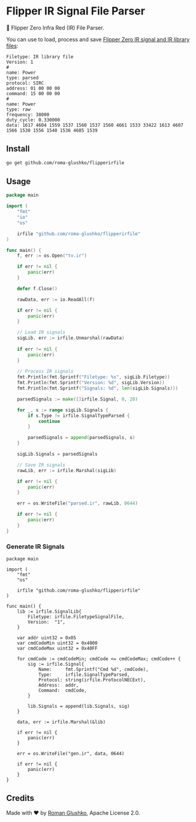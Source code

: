 # Flipper IR Signal File Parser

🐬 Flipper Zero Infra Red (IR) File Parser. 

You can use to load, process and save [Flipper Zero IR signal and IR library files](https://github.com/jamisonderek/flipper-zero-tutorials/wiki/Infrared):

```text
Filetype: IR library file
Version: 1
#
name: Power
type: parsed
protocol: SIRC
address: 01 00 00 00
command: 15 00 00 00
#
name: Power
type: raw
frequency: 38000
duty_cycle: 0.330000
data: 1617 4604 1559 1537 1560 1537 1560 4661 1533 33422 1613 4607 1566 1530 1556 1540 1536 4685 1539
```

## Install

```sh
go get github.com/roma-glushko/flipperirfile
```

## Usage

```go
package main

import (
	"fmt"
	"io"
	"os"

	irfile "github.com/roma-glushko/flipperirfile"
)

func main() {
	f, err := os.Open("tv.ir")

	if err != nil {
		panic(err)
	}

	defer f.Close()

	rawData, err := io.ReadAll(f)

	if err != nil {
		panic(err)
	}

	// Load IR signals
	sigLib, err := irfile.Unmarshal(rawData)
	
	if err != nil {
        panic(err)
    }
	
	// Process IR signals
	fmt.Println(fmt.Sprintf("Filetype: %s", sigLib.Filetype))
	fmt.Println(fmt.Sprintf("Version: %d", sigLib.Version))
	fmt.Println(fmt.Sprintf("Signals: %d", len(sigLib.Signals)))

	parsedSignals := make([]irfile.Signal, 0, 20)

	for _, s := range sigLib.Signals {
		if s.Type != irfile.SignalTypeParsed {
			continue
		}

		parsedSignals = append(parsedSignals, s)
	}

	sigLib.Signals = parsedSignals

	// Save IR signals
	rawLib, err := irfile.Marshal(sigLib)

	if err != nil {
		panic(err)
	}

	err = os.WriteFile("parsed.ir", rawLib, 0644)

	if err != nil {
		panic(err)
	}
}
```

### Generate IR Signals

```golang
package main

import (
	"fmt"
	"os"

	irfile "github.com/roma-glushko/flipperirfile"
)

func main() {
	lib := irfile.SignalLib{
		Filetype: irfile.FiletypeSignalFile,
		Version:  "1",
	}

	var addr uint32 = 0x05
	var cmdCodeMin uint32 = 0x4000
	var cmdCodeMax uint32 = 0x40FF

	for cmdCode := cmdCodeMin; cmdCode <= cmdCodeMax; cmdCode++ {
		sig := irfile.Signal{
			Name:     fmt.Sprintf("Cmd %d", cmdCode),
			Type:     irfile.SignalTypeParsed,
			Protocol: string(irfile.ProtocolNECExt),
			Address:  addr,
			Command:  cmdCode,
		}

		lib.Signals = append(lib.Signals, sig)
	}

	data, err := irfile.Marshal(&lib)

	if err != nil {
		panic(err)
	}

	err = os.WriteFile("gen.ir", data, 0644)

	if err != nil {
		panic(err)
	}
}
```

## Credits

Made with ❤️ by [Roman Glushko](https://github.com/roma-glushko), Apache License 2.0.
